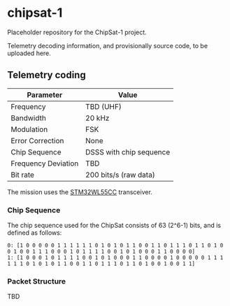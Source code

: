 # chipsat-1

Placeholder repository for the ChipSat-1 project.

Telemetry decoding information, and provisionally source code, to be uploaded here.

## Telemetry coding

| Parameter        | Value                   |
|------------------|-------------------------|
| Frequency        | TBD (UHF)               |
| Bandwidth        | 20 kHz                  |
| Modulation       | FSK                     |
| Error Correction | None                    |
| Chip Sequence    | DSSS with chip sequence |
| Frequency Deviation | TBD                  |
| Bit rate         | 200 bits/s (raw data)   |

The mission uses the [STM32WL55CC](https://www.st.com/en/microcontrollers-microprocessors/stm32wl55cc.html) transceiver.

### Chip Sequence
The chip sequence used for the ChipSat consists of 63 (2^6-1) bits, and is defined as follows:
```
0: [1 0 0 0 0 0 1 1 1 1 1 1 0 1 0 1 0 1 1 0 0 1 1 0 1 1 1 0 1 1 0 1 0 0 1 0 0 1 1 1 0 0 0 1 0 1 1 1 1 0 0 1 0 1 0 0 0 1 1 0 0 0 0]
1: [1 0 0 0 1 0 1 1 1 1 0 0 1 0 1 0 0 0 1 1 0 0 0 0 1 0 0 0 0 0 1 1 1 1 1 1 0 1 0 1 0 1 1 0 0 1 1 0 1 1 1 0 1 1 0 1 0 0 1 0 0 1 1]
```

### Packet Structure

TBD
